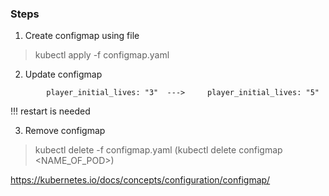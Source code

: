 ### Steps


1. Create configmap using file

> kubectl apply -f configmap.yaml


2. Update configmap


```
        player_initial_lives: "3"  --->     player_initial_lives: "5"
```

!!! restart is needed


3. Remove configmap

> kubectl delete -f configmap.yaml (kubectl delete configmap <NAME_OF_POD>)



https://kubernetes.io/docs/concepts/configuration/configmap/

